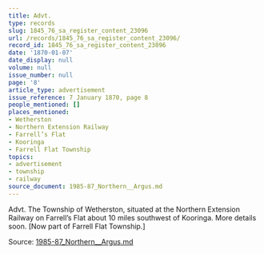 ```yaml
---
title: Advt.
type: records
slug: 1845_76_sa_register_content_23096
url: /records/1845_76_sa_register_content_23096/
record_id: 1845_76_sa_register_content_23096
date: '1870-01-07'
date_display: null
volume: null
issue_number: null
page: '8'
article_type: advertisement
issue_reference: 7 January 1870, page 8
people_mentioned: []
places_mentioned:
- Wetherston
- Northern Extension Railway
- Farrell’s Flat
- Kooringa
- Farrell Flat Township
topics:
- advertisement
- township
- railway
source_document: 1985-87_Northern__Argus.md
---
```


Advt.  The Township of Wetherston, situated at the Northern Extension Railway on Farrell’s Flat about 10 miles southwest of Kooringa.  More details soon.  [Now part of Farrell Flat Township.]

Source: [1985-87_Northern__Argus.md](/downloads/markdown/1985-87_Northern__Argus.md)
